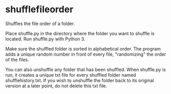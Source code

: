 # shufflefileorder
Shuffles the file order of a folder.

Place shuffle.py in the directory where the folder you want to shuffle is located.
Run shuffle.py with Python 3.

Make sure the shuffled folder is sorted in alphabetical order.
The program adds a unique random number in front of every file, "randomizing" the order of the files.

You can also unshuffle any folder that has been shuffled.
When shuffle.py is run, it creates a unique txt file for every shuffled folder named <folder name>shufflehistory.txt.
If you wish to unshuffle the folder back to its original version at a later point, do not delete this txt file.
